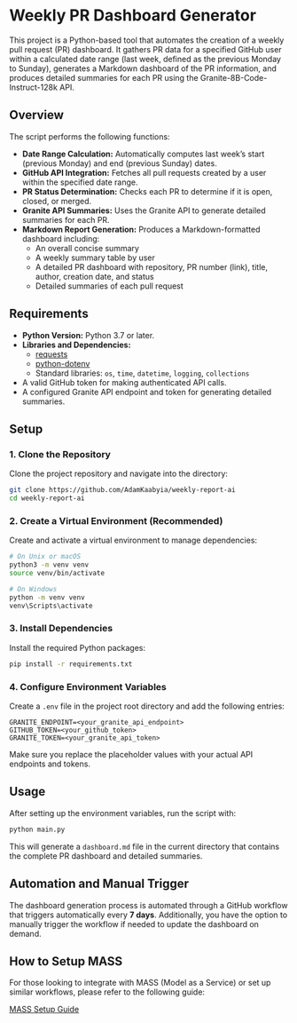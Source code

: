 # Weekly PR Dashboard Generator

This project is a Python-based tool that automates the creation of a weekly pull request (PR) dashboard. It gathers PR data for a specified GitHub user within a calculated date range (last week, defined as the previous Monday to Sunday), generates a Markdown dashboard of the PR information, and produces detailed summaries for each PR using the Granite-8B-Code-Instruct-128k API.

## Overview

The script performs the following functions:
- **Date Range Calculation:** Automatically computes last week’s start (previous Monday) and end (previous Sunday) dates.
- **GitHub API Integration:** Fetches all pull requests created by a user within the specified date range.
- **PR Status Determination:** Checks each PR to determine if it is open, closed, or merged.
- **Granite API Summaries:** Uses the Granite API to generate detailed summaries for each PR.
- **Markdown Report Generation:** Produces a Markdown-formatted dashboard including:
  - An overall concise summary
  - A weekly summary table by user
  - A detailed PR dashboard with repository, PR number (link), title, author, creation date, and status
  - Detailed summaries of each pull request

## Requirements

- **Python Version:** Python 3.7 or later.
- **Libraries and Dependencies:**
  - [requests](https://pypi.org/project/requests/)
  - [python-dotenv](https://pypi.org/project/python-dotenv/)
  - Standard libraries: `os`, `time`, `datetime`, `logging`, `collections`
- A valid GitHub token for making authenticated API calls.
- A configured Granite API endpoint and token for generating detailed summaries.

## Setup

### 1. Clone the Repository

Clone the project repository and navigate into the directory:

```bash
git clone https://github.com/AdamKaabyia/weekly-report-ai
cd weekly-report-ai
```

### 2. Create a Virtual Environment (Recommended)

Create and activate a virtual environment to manage dependencies:

```bash
# On Unix or macOS
python3 -m venv venv
source venv/bin/activate

# On Windows
python -m venv venv
venv\Scripts\activate
```

### 3. Install Dependencies

Install the required Python packages:

```bash
pip install -r requirements.txt
```

### 4. Configure Environment Variables

Create a `.env` file in the project root directory and add the following entries:

```dotenv
GRANITE_ENDPOINT=<your_granite_api_endpoint>
GITHUB_TOKEN=<your_github_token>
GRANITE_TOKEN=<your_granite_api_token>
```

Make sure you replace the placeholder values with your actual API endpoints and tokens.

## Usage

After setting up the environment variables, run the script with:

```bash
python main.py
```

This will generate a `dashboard.md` file in the current directory that contains the complete PR dashboard and detailed summaries.

## Automation and Manual Trigger

The dashboard generation process is automated through a GitHub workflow that triggers automatically every **7 days**. Additionally, you have the option to manually trigger the workflow if needed to update the dashboard on demand.

## How to Setup MASS

For those looking to integrate with MASS (Model as a Service) or set up similar workflows, please refer to the following guide:

[MASS Setup Guide](https://maas.apps.prod.rhoai.rh-aiservices-bu.com/)
